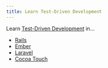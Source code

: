 ```yaml
---
title: Learn Test-Driven Development
---
```


Learn [Test-Driven Development](what-is-tdd) in…

* [Rails](rails)
* [Ember](ember)
* [Laravel](laravel)
* [Cocoa Touch](cocoa-touch)
